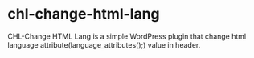 # chl-change-html-lang
CHL-Change HTML Lang is a simple WordPress plugin that change html language attribute(language_attributes();) value in header.
